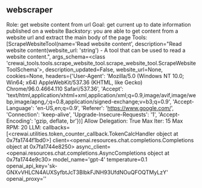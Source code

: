 ## webscraper
Role: get website content from url
Goal: get current up to date information published on a website
Backstory: you are able to get content from a website url and extract the main body of the page
Tools: [ScrapeWebsiteTool(name='Read website content', description="Read website content(website_url: 'string') - A tool that can be used to read a website content.", args_schema=<class 'crewai_tools.tools.scrape_website_tool.scrape_website_tool.ScrapeWebsiteToolSchema'>, description_updated=False, website_url=None, cookies=None, headers={'User-Agent': 'Mozilla/5.0 (Windows NT 10.0; Win64; x64) AppleWebKit/537.36 (KHTML, like Gecko) Chrome/96.0.4664.110 Safari/537.36', 'Accept': 'text/html,application/xhtml+xml,application/xml;q=0.9,image/avif,image/webp,image/apng,*/*;q=0.8,application/signed-exchange;v=b3;q=0.9', 'Accept-Language': 'en-US,en;q=0.9', 'Referer': 'https://www.google.com/', 'Connection': 'keep-alive', 'Upgrade-Insecure-Requests': '1', 'Accept-Encoding': 'gzip, deflate, br'})]
Allow Delegation: True
Max Iter: 15
Max RPM: 20
LLM: callbacks=[<crewai.utilities.token_counter_callback.TokenCalcHandler object at 0x7fa1744f1bd0>] client=<openai.resources.chat.completions.Completions object at 0x7fa1744e8250> async_client=<openai.resources.chat.completions.AsyncCompletions object at 0x7fa1744e9c30> model_name='gpt-4' temperature=0.1 openai_api_key='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' openai_proxy=''
